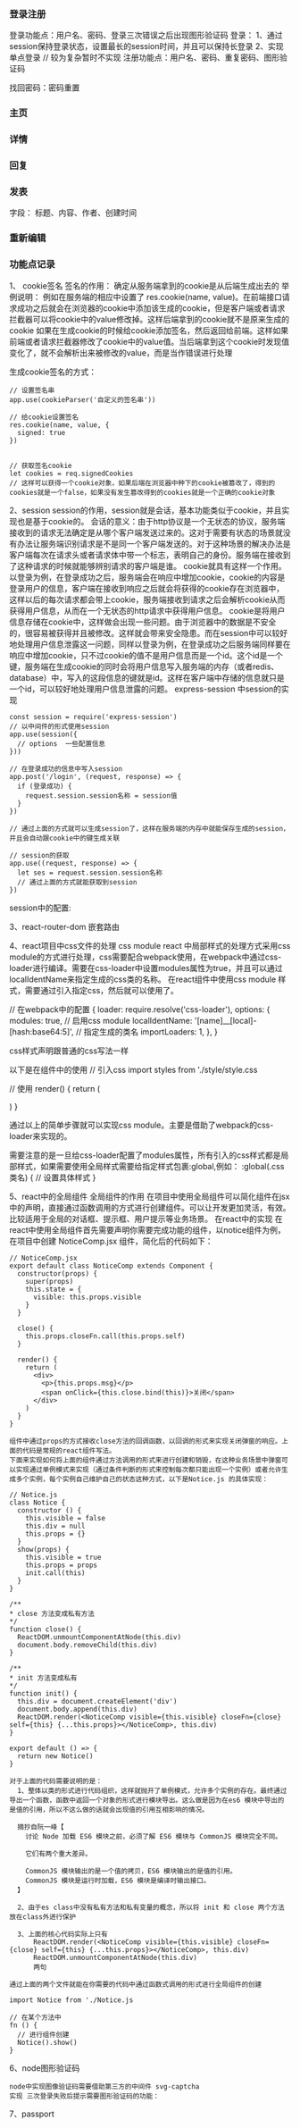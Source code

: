 ### 登录注册

登录功能点：用户名、密码、登录三次错误之后出现图形验证码
  登录：
    1、通过session保持登录状态，设置最长的session时间，并且可以保持长登录
    2、实现单点登录 // 较为复杂暂时不实现
注册功能点：用户名、密码、重复密码、图形验证码

找回密码：密码重置

### 主页

### 详情

### 回复

### 发表
  字段： 标题、内容、作者、创建时间

### 重新编辑

### 功能点记录
1、
  cookie签名
  签名的作用： 确定从服务端拿到的cookie是从后端生成出去的
  举例说明：
    例如在服务端的相应中设置了 res.cookie(name, value)。在前端接口请求成功之后就会在浏览器的cookie中添加该生成的cookie，但是客户端或者请求拦截器可以将cookie中的value修改掉。这样后端拿到的cookie就不是原来生成的cookie
    如果在生成cookie的时候给cookie添加签名，然后返回给前端。这样如果前端或者请求拦截器修改了cookie中的value值。当后端拿到这个cookie时发现值变化了，就不会解析出来被修改的value，而是当作错误进行处理
  
  生成cookie签名的方式：

    // 设置签名串
    app.use(cookieParser('自定义的签名串'))

    // 给cookie设置签名
    res.cookie(name, value, {
      signed: true
    })


    // 获取签名cookie
    let cookies = req.signedCookies
    // 这样可以获得一个cookie对象，如果后端在浏览器中种下的cookie被篡改了，得到的cookies就是一个false，如果没有发生篡改得到的cookies就是一个正确的cookie对象

2、session
  session的作用，session就是会话，基本功能类似于cookie，并且实现也是基于cookie的。
  会话的意义：由于http协议是一个无状态的协议，服务端接收到的请求无法确定是从哪个客户端发送过来的。这对于需要有状态的场景就没有办法让服务端识别请求是不是同一个客户端发送的。对于这种场景的解决办法是客户端每次在请求头或者请求体中带一个标志，表明自己的身份。服务端在接收到了这种请求的时候就能够辨别请求的客户端是谁。
   cookie就具有这样一个作用。以登录为例，在登录成功之后，服务端会在响应中增加cookie，cookie的内容是登录用户的信息，客户端在接收到响应之后就会将获得的cookie存在浏览器中，这样以后的每次请求都会带上cookie，服务端接收到请求之后会解析cookie从而获得用户信息，从而在一个无状态的http请求中获得用户信息。
   cookie是将用户信息存储在cookie中，这样做会出现一些问题。由于浏览器中的数据是不安全的，很容易被获得并且被修改。这样就会带来安全隐患。而在session中可以较好地处理用户信息泄露这一问题，同样以登录为例，在登录成功之后服务端同样要在响应中增加cookie，只不过cookie的值不是用户信息而是一个id。这个id是一个键，服务端在生成cookie的同时会将用户信息写入服务端的内存（或者redis、database）中，写入的这段信息的键就是id。这样在客户端中存储的信息就只是一个id，可以较好地处理用户信息泄露的问题。
   express-session 中session的实现

    const session = require('express-session')
    // 以中间件的形式使用session
    app.use(session({
      // options  一些配置信息
    }))

    // 在登录成功的信息中写入session
    app.post('/login', (request, response) => {
      if (登录成功) {
        request.session.session名称 = session值
      }
    })

    // 通过上面的方式就可以生成session了，这样在服务端的内存中就能保存生成的session，并且会自动跟cookie中的键生成关联

    // session的获取
    app.use((request, response) => {
      let ses = request.session.session名称
      // 通过上面的方式就能获取到session
    })

  session中的配置:


3、react-router-dom
  嵌套路由

4、react项目中css文件的处理
 css module
 react 中局部样式的处理方式采用css module的方式进行处理，css需要配合webpack使用，在webpack中通过css-loader进行编译。需要在css-loader中设置modules属性为true，并且可以通过localIdentName来指定生成的css类的名称。
  在react组件中使用css module 样式，需要通过引入指定css，然后就可以使用了。
  
  // 在webpack中的配置
  {
    loader: require.resolve('css-loader'),
    options: {
      modules: true, // 启用css module
      localIdentName: '[name]__[local]-[hash:base64:5]', // 指定生成的类名
      importLoaders: 1,
    },
  }

css样式声明跟普通的css写法一样

以下是在组件中的使用
  // 引入css
  import styles from './style/style.css

  // 使用
  render() {
    return (
      <div className={styles.css类名}></div>
    )
  }

  通过以上的简单步骤就可以实现css module。主要是借助了webpack的css-loader来实现的。

  需要注意的是一旦给css-loader配置了modules属性，所有引入的css样式都是局部样式，如果需要使用全局样式需要给指定样式包裹:global,例如：
    :global(.css类名) {
      // 设置具体样式
    }

5、react中的全局组件
  全局组件的作用
    在项目中使用全局组件可以简化组件在jsx中的声明，直接通过函数调用的方式进行创建组件。可以让开发更加灵活，有效。比较适用于全局的对话框、提示框、用户提示等业务场景。
  在react中的实现
    在react中使用全局组件首先需要声明你需要完成功能的组件，以notice组件为例，在项目中创建 NoticeComp.jsx 组件，简化后的代码如下：

    // NoticeComp.jsx
    export default class NoticeComp extends Component {
      constructor(props) {
        super(props)
        this.state = {
          visible: this.props.visible
        }
      }

      close() {
        this.props.closeFn.call(this.props.self)
      }

      render() {
        return (
          <div>
            <p>{this.props.msg}</p>
            <span onClick={this.close.bind(this)}>关闭</span>
          </div>
        )
      }
    }

    组件中通过props的方式接收close方法的回调函数，以回调的形式来实现关闭弹窗的响应。上面的代码是常规的react组件写法。
    下面来实现如何将上面的组件通过方法调用的形式来进行创建和销毁，在这种业务场景中弹窗可以实现通过单例模式来实现（通过条件判断的形式来控制每次都只能出现一个实例）或者允许生成多个实例，每个实例自己维护自己的状态这种方式，以下是Notice.js 的具体实现：

    // Notice.js
    class Notice {
      constructor () {
        this.visible = false
        this.div = null
        this.props = {}
      }
      show(props) {
        this.visible = true
        this.props = props
        init.call(this)
      }
    }

    /**
    * close 方法变成私有方法
    */
    function close() {
      ReactDOM.unmountComponentAtNode(this.div)
      document.body.removeChild(this.div)
    }

    /**
    * init 方法变成私有
    */
    function init() {
      this.div = document.createElement('div')
      document.body.append(this.div)
      ReactDOM.render(<NoticeComp visible={this.visible} closeFn={close} self={this} {...this.props}></NoticeComp>, this.div)
    }

    export default () => {
      return new Notice()
    }

    对于上面的代码需要说明的是：
      1、整体以类的形式进行代码组织，这样就抛开了单例模式，允许多个实例的存在。最终通过导出一个函数，函数中返回一个对象的形式进行模块导出。这么做是因为在es6 模块中导出的是值的引用，所以不这么做的话就会出现值的引用互相影响的情况。
      
      摘抄自阮一峰【
        讨论 Node 加载 ES6 模块之前，必须了解 ES6 模块与 CommonJS 模块完全不同。

        它们有两个重大差异。

        CommonJS 模块输出的是一个值的拷贝，ES6 模块输出的是值的引用。
        CommonJS 模块是运行时加载，ES6 模块是编译时输出接口。
      】

      2、由于es class中没有私有方法和私有变量的概念，所以将 init 和 close 两个方法放在class外进行保护

      3、上面的核心代码实际上只有
          ReactDOM.render(<NoticeComp visible={this.visible} closeFn={close} self={this} {...this.props}></NoticeComp>, this.div)
          ReactDOM.unmountComponentAtNode(this.div)
          两句

    通过上面的两个文件就能在你需要的代码中通过函数式调用的形式进行全局组件的创建
    
    import Notice from './Notice.js

    // 在某个方法中
    fn () {
      // 进行组件创建
      Notice().show()
    }

6、node图形验证码

    node中实现图像验证码需要借助第三方的中间件 svg-captcha
    实现 三次登录失败后提示需要图形验证码的功能：
    
7、passport
